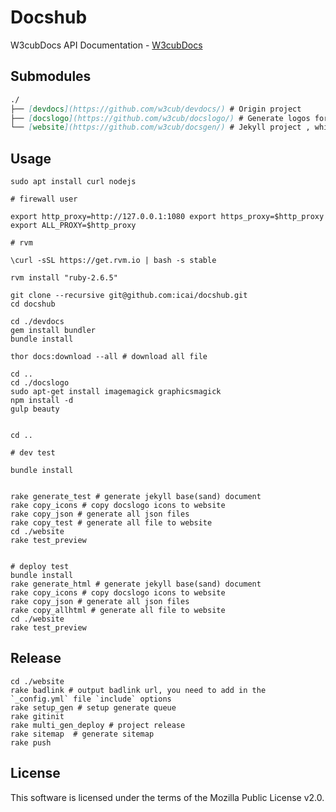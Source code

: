 # Docshub
W3cubDocs API Documentation - [W3cubDocs](http://docs.w3cub.com/)


## Submodules

```md
./   
├── [devdocs](https://github.com/w3cub/devdocs/) # Origin project   
├── [docslogo](https://github.com/w3cub/docslogo/) # Generate logos for index page
└── [website](https://github.com/w3cub/docsgen/) # Jekyll project , which we need to convert static pages	
```  

 



## Usage

    sudo apt install curl nodejs

    # firewall user  

    export http_proxy=http://127.0.0.1:1080 export https_proxy=$http_proxy export ALL_PROXY=$http_proxy

    # rvm

    \curl -sSL https://get.rvm.io | bash -s stable
    
    rvm install "ruby-2.6.5"
    
	git clone --recursive git@github.com:icai/docshub.git
	cd docshub 

    cd ./devdocs 
    gem install bundler
    bundle install

    thor docs:download --all # download all file

    cd ..
    cd ./docslogo
    sudo apt-get install imagemagick graphicsmagick
    npm install -d
    gulp beauty
    

    cd ..

    # dev test

    bundle install

    
    rake generate_test # generate jekyll base(sand) document
    rake copy_icons # copy docslogo icons to website
    rake copy_json # generate all json files
    rake copy_test # generate all file to website
    cd ./website
    rake test_preview
    

    # deploy test
    bundle install
    rake generate_html # generate jekyll base(sand) document
    rake copy_icons # copy docslogo icons to website
    rake copy_json # generate all json files
    rake copy_allhtml # generate all file to website
    cd ./website
    rake test_preview


## Release

	cd ./website
    rake badlink # output badlink url, you need to add in the `_config.yml` file `include` options 
	rake setup_gen # setup generate queue
    rake gitinit
 	rake multi_gen_deploy # project release
    rake sitemap  # generate sitemap
    rake push

 


## License

This software is licensed under the terms of the Mozilla Public License v2.0. 





